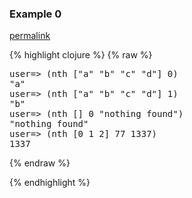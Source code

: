 ### Example 0
[permalink](#example-0)

{% highlight clojure %}
{% raw %}
<pre>
user=&gt; (nth ["a" "b" "c" "d"] 0)             
"a"
user=&gt; (nth ["a" "b" "c" "d"] 1)             
"b"
user=&gt; (nth [] 0 "nothing found")
"nothing found"
user=&gt; (nth [0 1 2] 77 1337)
1337
</pre>{% endraw %}
{% endhighlight %}


